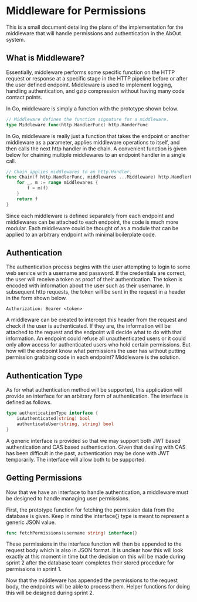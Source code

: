 # Middleware for Permissions

This is a small document detailing the plans of the implementation for the middleware that will handle permissions and authentication in the AbOut system.

## What is Middleware?

Essentially, middleware performs some specific function on the HTTP request or response at a specific stage in the HTTP pipeline before or after the user defined endpoint. Middleware is used to implement logging, handling authentication, and gzip compression without having many code contact points.

In Go, middleware is simply a function with the prototype shown below.

```go
// Middleware defines the function signature for a middleware.
type Middleware func(http.HandlerFunc) http.HanderFunc
```

In Go, middleware is really just a function that takes the endpoint or another middleware as a parameter, applies middleware operations to itself, and then calls the next http handler in the chain. A convenient function is given below for chaining multiple middlewares to an endpoint handler in a single call.

```go
// Chain applies middlewares to an http.Handler.
func Chain(f http.HandlerFunc, middlewares ...Middleware) http.HandlerFunc {
	for _, m := range middlewares {
		f = m(f)
	}
	return f
}
```

Since each middleware is defined separately from each endpoint and middlewares can be attached to each endpoint, the code is much more modular. Each middleware could be thought of as a module that can be applied to an arbitrary endpoint with minimal boilerplate code.

## Authentication

The authentication process begins with the user attempting to login to some web service with a username and password. If the credentials are correct, the user will receive a token as proof of their authentication. The token is encoded with information about the user such as their username. In subsequent http requests, the token will be sent in the request in a header in the form shown below.

```
Authorization: Bearer <token>
```

A middleware can be created to intercept this header from the request and check if the user is authenticated. If they are, the information will be attached to the request and the endpoint will decide what to do with that information. An endpoint could refuse all unauthenticated users or it could only allow access for authenticated users who hold certain permissions. But how will the endpoint know what permissions the user has without putting permission grabbing code in each endpoint? Middleware is the solution.

## Authentication Type

As for what authentication method will be supported, this application will provide an interface for an arbitrary form of authentication. The interface is defined as follows.

```go
type authenticationType interface {
    isAuthenticated(string) bool
    authenticateUser(string, string) bool
}
```

A generic interface is provided so that we may support both JWT based authentication and CAS based authentication. Given that dealing with CAS has been difficult in the past, authentication may be done with JWT temporarily. The interface will allow both to be supported.

## Getting Permissions

Now that we have an interface to handle authentication, a middleware must be designed to handle managing user permissions.

First, the prototype function for fetching the permission data from the database is given. Keep in mind the interface{} type is meant to represent a generic JSON value.

```go
func fetchPermissions(username string) interface{}
```

These permissions in the interface function will then be appended to the request body which is also in JSON format. It is unclear how this will look exactly at this moment in time but the decision on this will be made during sprint 2 after the database team completes their stored procedure for permissions in sprint 1.

Now that the middleware has appended the permissions to the request body, the endpoints will be able to process them. Helper functions for doing this will be designed during sprint 2.
